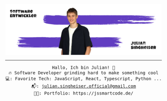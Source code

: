 <img src="https://raw.githubusercontent.com/JuliQ89/JuliQ89/refs/heads/master/Banner.png"/>
 <hr></hr>
<p align="center">
  <samp>
    Hallo, Ich bin Julian! 👋 <br>
    🔥 Software Developer grinding hard to make something cool  <br>
    💻: Favorite Tech: JavaScript, React, Typescript, Python ... <br>
    📬:	<a href="mailto:julian.singheiser.official@gmail.com">julian.singheiser.official@gmail.com</a> <br>
    👦🏻: Portfolio: https://jssmartcode.de/ <br>
  </samp>
</p>

